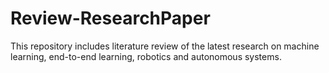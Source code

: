 # Review-ResearchPaper
This repository includes literature review of the latest research on machine learning, end-to-end learning, robotics and autonomous systems.
